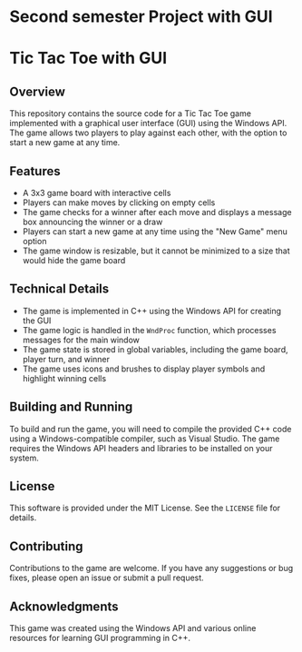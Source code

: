 # Second semester Project with GUI

**Tic Tac Toe with GUI**
=====================

**Overview**
-----------

This repository contains the source code for a Tic Tac Toe game implemented with a graphical user interface (GUI) using the Windows API. The game allows two players to play against each other, with the option to start a new game at any time.

**Features**
-----------

*   A 3x3 game board with interactive cells
*   Players can make moves by clicking on empty cells
*   The game checks for a winner after each move and displays a message box announcing the winner or a draw
*   Players can start a new game at any time using the "New Game" menu option
*   The game window is resizable, but it cannot be minimized to a size that would hide the game board

**Technical Details**
--------------------

*   The game is implemented in C++ using the Windows API for creating the GUI
*   The game logic is handled in the `WndProc` function, which processes messages for the main window
*   The game state is stored in global variables, including the game board, player turn, and winner
*   The game uses icons and brushes to display player symbols and highlight winning cells

**Building and Running**
----------------------

To build and run the game, you will need to compile the provided C++ code using a Windows-compatible compiler, such as Visual Studio. The game requires the Windows API headers and libraries to be installed on your system.

**License**
---------

This software is provided under the MIT License. See the `LICENSE` file for details.

**Contributing**
------------

Contributions to the game are welcome. If you have any suggestions or bug fixes, please open an issue or submit a pull request.

**Acknowledgments**
----------------

This game was created using the Windows API and various online resources for learning GUI programming in C++.

